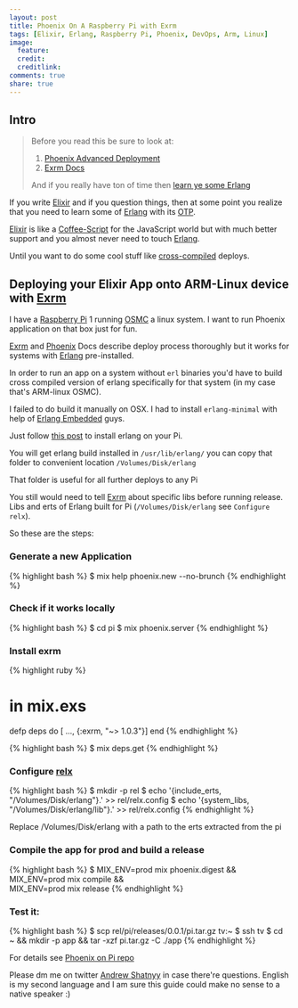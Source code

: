 ```yaml
---
layout: post
title: Phoenix On A Raspberry Pi with Exrm
tags: [Elixir, Erlang, Raspberry Pi, Phoenix, DevOps, Arm, Linux]
image:
  feature: 
  credit: 
  creditlink: 
comments: true
share: true
---
```


## Intro

> Before you read this be sure to look at:
>
> 1. [Phoenix Advanced Deployment](http://www.phoenixframework.org/docs/advanced-deployment)
> 2. [Exrm Docs](https://exrm.readme.io/docs)
>
> And if you really have ton of time then [learn ye some Erlang](http://learnyousomeerlang.com/release-is-the-word)

If you write [Elixir](elixir-lang.org) and if you question things, then at some point you realize that you need to learn some of [Erlang](https://www.erlang.org/docs) with its [OTP](http://erlang.org/doc/design_principles/users_guide.html).

[Elixir](elixir-lang.org) is like a [Coffee-Script](http://coffeescript.org) for the JavaScript world but with much better support and you almost never need to touch [Erlang](https://www.erlang.org/docs).

Until you want to do some cool stuff like [cross-compiled](http://erlang.org/doc/installation_guide/INSTALL-CROSS.html) deploys.

## Deploying your Elixir App onto ARM-Linux device with [Exrm](https://github.com/bitwalker/exrm)

I have a [Raspberry Pi](https://www.raspberrypi.org/) 1 running [OSMC](https://osmc.tv/) a linux system. I want to run Phoenix application on that box just for fun.

[Exrm](https://exrm.readme.io/docs) and [Phoenix](http://www.phoenixframework.org/docs/advanced-deployment) Docs describe deploy process thoroughly but it works for systems with [Erlang](https://www.erlang.org/) pre-installed.

In order to run an app on a system without `erl` binaries you'd have to build cross compiled version of erlang specifically for that system (in my case that's ARM-linux OSMC).

I failed to do build it manually on OSX. I had to install `erlang-minimal` with help of [Erlang Embedded](http://www.erlang-embedded.com/) guys.

Just follow [this post](http://www.erlang-embedded.com/2013/09/new-erlang-package-for-small-devices-erlang-mini/) to install erlang on your Pi.

You will get erlang build installed in `/usr/lib/erlang/` you can copy that folder to convenient location `/Volumes/Disk/erlang`

That folder is useful for all further deploys to any Pi 

You still would need to tell [Exrm](https://exrm.readme.io/docs) about specific libs before running release. Libs and erts of Erlang built for Pi (`/Volumes/Disk/erlang` see `Configure relx`).

So these are the steps:

### Generate a new Application
{% highlight bash %}
$ mix help phoenix.new --no-brunch
{% endhighlight %}
### Check if it works locally
{% highlight bash %}
$ cd pi
$ mix phoenix.server
{% endhighlight %}
### Install exrm
{% highlight ruby %}
# in mix.exs
defp deps do
  [ ..., {:exrm, "~> 1.0.3"}]
end
{% endhighlight %}

{% highlight bash %}
$ mix deps.get
{% endhighlight %}

### Configure [relx](https://github.com/erlware/relx/wiki/configuration)
{% highlight bash %}
$ mkdir -p rel
$ echo '{include_erts, "/Volumes/Disk/erlang"}.' >> rel/relx.config
$ echo '{system_libs, "/Volumes/Disk/erlang/lib"}.' >> rel/relx.config
{% endhighlight %}

Replace /Volumes/Disk/erlang with a path to the erts extracted from the pi

### Compile the app for prod and build a release
{% highlight bash %}
$ MIX_ENV=prod mix phoenix.digest &&\
  MIX_ENV=prod mix compile &&\
  MIX_ENV=prod mix release
{% endhighlight %}

### Test it:

{% highlight bash %}
$ scp rel/pi/releases/0.0.1/pi.tar.gz tv:~
$ ssh tv
$ cd ~ && mkdir -p app && tar -xzf pi.tar.gz -C ./app
{% endhighlight %}


For details see [Phoenix on Pi repo](https://github.com/andrewshatnyy/phoenix-on-pi)

Please dm me on twitter [Andrew Shatnyy](https://twitter.com/andrewshatnyy) in case there're questions. English is my second language and I am sure this guide could make no sense to a native speaker :)
